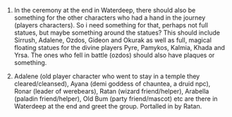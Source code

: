 1. In the ceremony at the end in Waterdeep, there should also be something for the other characters who had a hand in the journey (players characters). So i need something for that, perhaps not full statues, but maybe something around the statues? This should include Sirrush, Adalene, Ozdos, Gideon and Okurak as well as full, magical floating statues for the divine players Pyre, Pamykos, Kalmia, Khada and Yrsa. The ones who fell in battle (ozdos) should also have plaques or something.

2. Adalene (old player character who went to stay in a temple they cleared/cleansed), Ayana (demi goddess of chauntea, a druid npc), Ronar (leader of werebears), Ratan (wizard friend/helper), Arabella (paladin friend/helper), Old Bum (party friend/mascot) etc are there in Waterdeep at the end and greet the group. Portalled in by Ratan.
